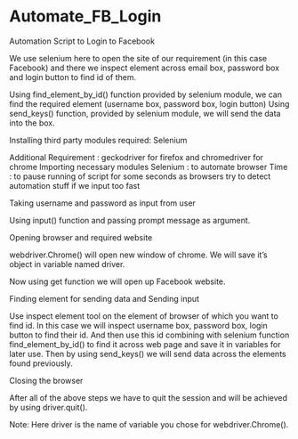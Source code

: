 # Automate_FB_Login
Automation Script to Login to Facebook

We use selenium here to open the site of our requirement (in this case Facebook) and there we inspect element across email box, password box and login button to find id of them.

Using find_element_by_id() function provided by selenium module, we can find the required element (username box, password box, login button)
Using send_keys() function, provided by selenium module, we will send the data into the box.

Installing third party modules required: Selenium 

Additional Requirement : geckodriver for firefox and 
                         chromedriver for chrome
Importing necessary modules
  Selenium : to automate browser
  Time : to pause running of script for some seconds as browsers try to detect automation stuff if we input too fast

Taking username and password as input from user

Using input() function and passing prompt message as argument.

Opening browser and required website

webdriver.Chrome() will open new window of chrome. We will save it’s object in variable named driver.

Now using get function we will open up Facebook website.

Finding element for sending data and Sending input

Use inspect element tool on the element of browser of which you want to find id. In this case we will inspect username box, password box, login button to find their id. And then use this id combining with selenium function find_element_by_id() to find it across web page and save it in variables for later use. Then by using send_keys() we will send data across the elements found previously.

Closing the browser 

After all of the above steps we have to quit the session and will be achieved by using driver.quit().

Note: Here driver is the name of variable you chose for webdriver.Chrome().
